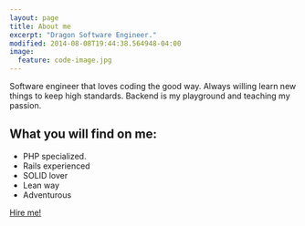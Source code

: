 ```yaml
---
layout: page
title: About me
excerpt: "Dragon Software Engineer."
modified: 2014-08-08T19:44:38.564948-04:00
image:
  feature: code-image.jpg
---
```


Software engineer that loves coding the good way. Always willing learn new things to keep high standards. Backend
is my playground and teaching my passion.

## What you will find on me:

* PHP specialized.
* Rails experienced
* SOLID lover
* Lean way
* Adventurous

<a markdown="0" href="https://linkedin.com/in/{{ site.owner.linkedin }}" class="btn">Hire me!</a>
